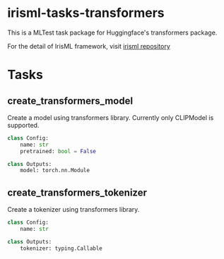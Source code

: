# irisml-tasks-transformers

This is a MLTest task package for Huggingface's transformers package.

For the detail of IrisML framework, visit [irisml repository](https://github.com/microsoft/irisml)

# Tasks
## create_transformers_model
Create a model using transformers library. Currently only CLIPModel is supported.
```python
class Config:
    name: str
    pretrained: bool = False

class Outputs:
    model: torch.nn.Module
```

## create_transformers_tokenizer
Create a tokenizer using transformers library.
```python
class Config:
    name: str

class Outputs:
    tokenizer: typing.Callable
```
